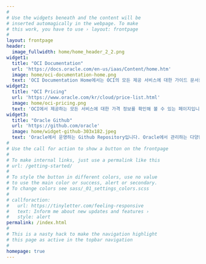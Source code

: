 ```yaml
---
#
# Use the widgets beneath and the content will be
# inserted automagically in the webpage. To make
# this work, you have to use › layout: frontpage
#
layout: frontpage
header:
  image_fullwidth: home/home_header_2_2.png
widget1:
  title: "OCI Documentation"
  url: 'https://docs.oracle.com/en-us/iaas/Content/home.htm'
  image: home/oci-documentation-home.png
  text: 'OCI Documentation Home에서는 OCI의 모든 제공 서비스에 대한 가이드 문서를 볼 수 있습니다. 각 서비스들에 대한 주요 컨셉 설명과 제공되는 튜토리얼을 통해 빠르게 서비스를 경험해 볼 수 있는 문서를 제공합니다. 또한 개발자를 위한 가이드(SDKs, CLI, Cloud Shell등) 및 다양한 참조용 아키텍처도 제공되고 있으며, 새롭게 추가된 서비스나 기능에 대한 소식도 접해볼 수 있습니다.'
widget2:
  title: "OCI Pricing"
  url: 'https://www.oracle.com/kr/cloud/price-list.html'
  image: home/oci-pricing.png
  text: 'OCI에서 제공하는 모든 서비스에 대한 가격 정보를 확인해 볼 수 있는 페이지입니다. 위 페이지에서는 실제 가격을 시뮬레이션 해 볼수 있는 <strong><em>Cost Estimator</em></strong>도 제공하고 있습니다.'
widget3:
  title: "Oracle Github"
  url: 'https://github.com/oracle'
  image: home/widget-github-303x182.jpeg
  text: 'Oracle에서 운영하는 Github Repository입니다. Oracle에서 관리하는 다양한 오픈소스 프로젝트를 만나볼 수 있으며, OCI 환경에서 개발자가 빠르게 사용할 수 있는 다양한 예제 코드를 찾아볼 수 있습니다.'
#
# Use the call for action to show a button on the frontpage
#
# To make internal links, just use a permalink like this
# url: /getting-started/
#
# To style the button in different colors, use no value
# to use the main color or success, alert or secondary.
# To change colors see sass/_01_settings_colors.scss
#
# callforaction:
#   url: https://tinyletter.com/feeling-responsive
#   text: Inform me about new updates and features ›
#   style: alert
permalink: /index.html
#
# This is a nasty hack to make the navigation highlight
# this page as active in the topbar navigation
#
homepage: true
---
```

